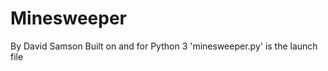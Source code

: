 # Minesweeper
By David Samson
    Built on and for Python 3
    'minesweeper.py' is the launch file
